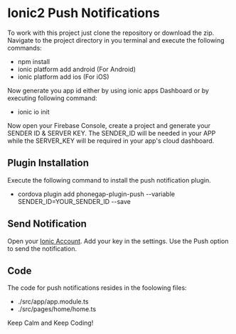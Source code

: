 # Ionic2 Push Notifications

To work with this project just clone the repository or download the zip. Navigate to the project directory in you terminal and execute the following commands:
- npm install 
- ionic platform add android (For Android)
- ionic platform add ios (For iOS)

Now generate you app id either by using ionic apps Dashboard or by executing following command:
- ionic io init

Now open your Firebase Console, create a project and generate your SENDER ID & SERVER KEY. The SENDER_ID will be needed in your APP while the SERVER_KEY will be required in your app's cloud dashboard.

## Plugin Installation

Execute the following command to install the push notification plugin.
- cordova plugin add phonegap-plugin-push --variable SENDER_ID=YOUR_SENDER_ID --save

## Send Notification

Open your [Ionic Account](https://apps.ionic.io/). Add your key in the settings. Use the Push option to send the notification.

## Code

The code for push notifications resides in the foolowing files:
- ./src/app/app.module.ts
- ./src/pages/home/home.ts

Keep Calm and Keep Coding!
